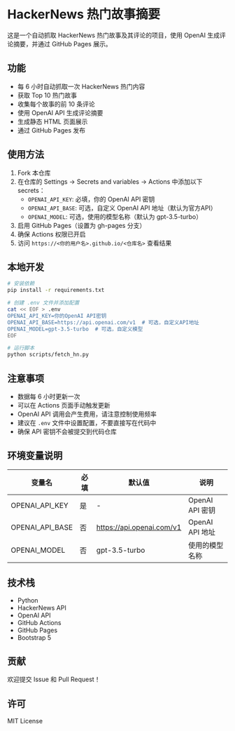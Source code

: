 # HackerNews 热门故事摘要

这是一个自动抓取 HackerNews 热门故事及其评论的项目，使用 OpenAI 生成评论摘要，并通过 GitHub Pages 展示。

## 功能

- 每 6 小时自动抓取一次 HackerNews 热门内容
- 获取 Top 10 热门故事
- 收集每个故事的前 10 条评论
- 使用 OpenAI API 生成评论摘要
- 生成静态 HTML 页面展示
- 通过 GitHub Pages 发布

## 使用方法

1. Fork 本仓库
2. 在仓库的 Settings -> Secrets and variables -> Actions 中添加以下 secrets：
   - `OPENAI_API_KEY`: 必填，你的 OpenAI API 密钥
   - `OPENAI_API_BASE`: 可选，自定义 OpenAI API 地址（默认为官方API）
   - `OPENAI_MODEL`: 可选，使用的模型名称（默认为 gpt-3.5-turbo）
3. 启用 GitHub Pages（设置为 gh-pages 分支）
4. 确保 Actions 权限已开启
5. 访问 `https://<你的用户名>.github.io/<仓库名>` 查看结果

## 本地开发

```bash
# 安装依赖
pip install -r requirements.txt

# 创建 .env 文件并添加配置
cat << EOF > .env
OPENAI_API_KEY=你的OpenAI API密钥
OPENAI_API_BASE=https://api.openai.com/v1  # 可选，自定义API地址
OPENAI_MODEL=gpt-3.5-turbo  # 可选，自定义模型
EOF

# 运行脚本
python scripts/fetch_hn.py
```

## 注意事项

- 数据每 6 小时更新一次
- 可以在 Actions 页面手动触发更新
- OpenAI API 调用会产生费用，请注意控制使用频率
- 建议在 `.env` 文件中设置配置，不要直接写在代码中
- 确保 API 密钥不会被提交到代码仓库

## 环境变量说明

| 变量名 | 必填 | 默认值 | 说明 |
|--------|------|--------|------|
| OPENAI_API_KEY | 是 | - | OpenAI API 密钥 |
| OPENAI_API_BASE | 否 | https://api.openai.com/v1 | OpenAI API 地址 |
| OPENAI_MODEL | 否 | gpt-3.5-turbo | 使用的模型名称 |

## 技术栈

- Python
- HackerNews API
- OpenAI API
- GitHub Actions
- GitHub Pages
- Bootstrap 5

## 贡献

欢迎提交 Issue 和 Pull Request！

## 许可

MIT License 